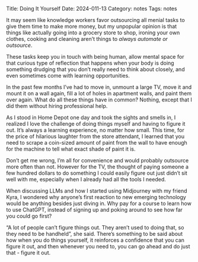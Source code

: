 Title: Doing It Yourself
Date: 2024-011-13
Category: notes
Tags: notes

It may seem like knowledge workers favor outsourcing all menial tasks to give them time to make more money, but my unpopular opinion is that things like actually going into a grocery store to shop, ironing your own clothes, cooking and cleaning aren’t things to _always automate or outsource_. 

These tasks keep you in touch with being human, allow mental space for that curious type of reflection that happens when your body is doing something drudging that you don’t really need to think about closely, and even sometimes come with learning opportunities.

In the past few months I’ve had to move in, unmount a large TV, move it and mount it on a wall again, fill a lot of holes in apartment walls, and paint them over again. What do all these things have in common? Nothing, except that I did them without hiring professional help.

As I stood in Home Depot one day and took the sights and smells in, I realized I love the challenge of doing things myself and having to figure it out. It’s always a learning experience, no matter how small. This time, for the price of hilarious laughter from the store attendant, I learned that you need to scrape a coin-sized amount of paint from the wall to have enough for the machine to tell what exact shade of paint it is.

Don’t get me wrong, I’m all for convenience and would probably outsource more often than not. However for the TV, the thought of paying someone a few hundred dollars to do something I could easily figure out just didn’t sit well with me, especially when I already had all the tools I needed. 


When discussing LLMs and how I started using Midjourney with my friend Kyra, I wondered why anyone’s first reaction to new emerging technology would be anything besides just diving in. Why pay for a course to learn how to use ChatGPT, instead of signing up and poking around to see how far you could go first? 

“A lot of people can’t figure things out. They aren’t used to doing that, so they need to be handheld”, she said. 
There’s something to be said about how when you do things yourself, it reinforces a confidence that you can figure it out,  and then whenever you need to, you can go ahead and do just that - figure it out.